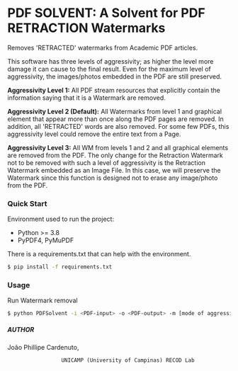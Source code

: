 # PDF SOLVENT: A Solvent for PDF RETRACTION Watermarks

Removes 'RETRACTED' watermarks from Academic PDF articles.

This software has three levels of aggressivity; as higher the level more damage it can cause to the final result.
Even for the maximum level of aggressivity, the images/photos embedded in the PDF are still preserved.  



**Aggressivity Level 1:**
    All PDF stream resources that explicitly contain the information saying that it is a Watermark are removed.

**Aggressivity Level 2 (Default):**
    All Watermarks from level 1 and graphical element that appear more than once along the PDF pages are removed.
    In addition, all 'RETRACTED' words are also removed.
    For some few PDFs, this aggressivity level could remove the entire text from a Page.

**Aggressivity Level 3:**
    All WM from levels 1 and 2 and all graphical elements are removed from the PDF.
    The only change for the Retraction Watermark not to be removed with such a level of aggressivity is the Retraction Watermark embedded as an Image File.
    In this case, we will preserve the Watermark since this function is designed not to erase any image/photo from the PDF.



### Quick Start

Environment used to run the project:

- Python >= 3.8
- PyPDF4, PyMuPDF

There is a requirements.txt that can help with the environment.
``` bash
$ pip install -f requirements.txt
```

### Usage

Run Watermark removal
``` bash
$ python PDFSolvent -i <PDF-input> -o <PDF-output> -m [mode of aggressivity] 
```

##### AUTHOR

João Phillipe Cardenuto,

```
				 UNICAMP (University of Campinas) RECOD Lab
```
